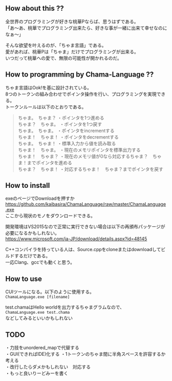 ## How about this ??
  
全世界のプログラミングが好きな桃華Pならば、思うはずである。  
「あ～あ、桃華でプログラミング出来たら、好きな事が一緒に出来て幸せなのになぁ～」  
  
そんな欲望を叶えるのが、「ちゃま言語」である。  
愛があれば、桃華Pは「ちゃま」だけでプログラミングが出来る。  
いつだって桃華への愛で、無限の可能性が開かれるのだ。  
  
## How to programming by Chama-Language ??
  
ちゃま言語はOok!を基に設計されている。  
8つのトークンの組み合わせでポインタ操作を行い、プログラミングを実現できる。  
トークンルールは以下のとおりである。  
  
>ちゃま。　ちゃま？	・ポインタを1つ進める  
>ちゃま？　ちゃま。	・ポインタを1つ戻す  
>ちゃま。　ちゃま。	・ポインタをincrementする  
>ちゃま！　ちゃま！	・ポインタをdecrementする  
>ちゃま。　ちゃま！	・標準入力から値を読み取る  
>ちゃま！　ちゃま。	・現在のメモリポインタを標準出力する  
>ちゃま！　ちゃま？	・現在のメモリ値が0なら対応するちゃま？　ちゃま！までポインタを進める  
>ちゃま？　ちゃま！	・対応するちゃま！　ちゃま？までポインタを戻す  
  
## How to install
  
exeのページでDownloadを押すか  
https://github.com/kaibasira/ChamaLanguage/raw/master/ChamaLanguage.exe  
ここから現状のモノをダウンロードできる。  
  
開発環境はVS2015なので正常に実行できない場合は以下の再頒布パッケージが必要になるかもしれない。  
https://www.microsoft.com/ja-JP/download/details.aspx?id=48145  
  
C++コンパイラを持っている人は、Source.cppをcloneまたはdownloadしてビルドするだけである。  
一応Clang、gccでも動くと思う。  
  
## How to use
  
CUIツールになる。以下のように使用する。  
`ChamaLanguage.exe [filename]`  
  
test.chamaはHello worldを出力するちゃまグラムなので、  
`ChamaLanguage.exe test.chama`  
などしてみるといいかもしれない  
  
## TODO
・力技をunordered_mapで代替する  
・GUI(できればIDE)化する 
・1トークンのちゃま間に半角スペースを許容するか考える  
・改行したらダメかもしれない　対応する   
・もっと良いりーどみーを書く  

